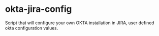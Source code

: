 # okta-jira-config
Script that will configure your own OKTA installation in JIRA, user defined okta configuration values.
